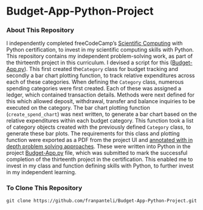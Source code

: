 # Budget-App-Python-Project
### About This Repository
I independently completed freeCodeCamp’s [Scientific Computing](https://www.freecodecamp.org/learn/scientific-computing-with-python/) with Python certification, to invest in my scientific computing skills with Python. This repository contains my independent problem-solving work, as part of the thirteenth project in this curriculum. I devised a script for this ([Budget-App.py](https://github.com/franpanteli/Budget-App-Python-Project/blob/main/Budget-App.py)). This first created the`Category` class for budget tracking and secondly a bar chart plotting function, to track relative expenditures across each of these categories. When defining the `Category` class, numerous spending categories were first created. Each of these was assigned a ledger, which contained transaction details. Methods were next defined for this which allowed deposit, withdrawal, transfer and balance inquiries to be executed on the category. The bar chart plotting function (`create_spend_chart`) was next written, to generate a bar chart based on the relative expenditures within each budget category. This function took a list of category objects created with the previously defined `Category` class, to generate these bar plots. The requirements for this class and plotting function were exported as a PDF from the project UI and [annotated with in depth problem solving approaches](https://github.com/franpanteli/Budget-App-Python-Project/blob/main/Task%20Challenge%20Notes.pdf). These were written into Python in the project [Budget-App.py](https://github.com/franpanteli/Budget-App-Python-Project/blob/main/Budget-App.py) file, which was submitted to mark the successful completion of the thirteenth project in the certification. This enabled me to invest in my class and function defining skills with Python, to further invest in my independent learning.

### To Clone This Repository
```
git clone https://github.com/franpanteli/Budget-App-Python-Project.git
```
